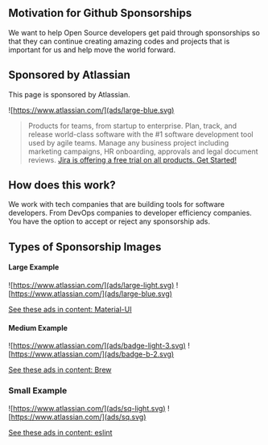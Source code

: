 ## Motivation for Github Sponsorships

We want to help Open Source developers get paid through sponsorships so that they can continue creating amazing codes and projects that is important for us and help move the world forward.

## Sponsored by Atlassian

This page is sponsored by Atlassian.

![https://www.atlassian.com/](ads/large-blue.svg)
> Products for teams, from startup to enterprise. Plan, track, and release world-class software with the #1 software development tool used by agile teams. Manage any business project including marketing campaigns, HR onboarding, approvals and legal document reviews. [Jira is offering a free trial on all products. Get Started!](https://www.atlassian.com/software/jira/try)

## How does this work?

We work with tech companies that are building tools for software developers. From DevOps companies to developer efficiency companies. You have the option to accept or reject any sponsorship ads.

## Types of Sponsorship Images

#### Large Example
![https://www.atlassian.com/](ads/large-light.svg)
![https://www.atlassian.com/](ads/large-blue.svg)

[See these ads in content: Material-UI](examples/MaterialUI.md) 

#### Medium Example
![https://www.atlassian.com/](ads/badge-light-3.svg)
![https://www.atlassian.com/](ads/badge-b-2.svg)

[See these ads in content: Brew](examples/brew.md) 

### Small Example
![https://www.atlassian.com/](ads/sq-light.svg)
![https://www.atlassian.com/](ads/sq.svg)

[See these ads in content: eslint](examples/eslint.md) 





